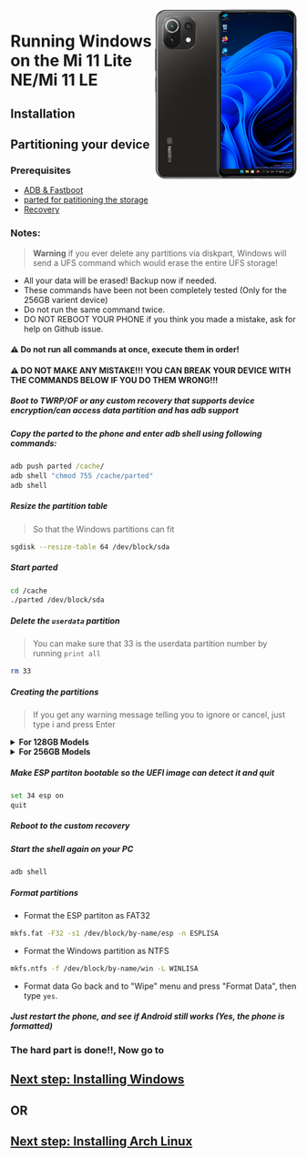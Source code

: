 <img align="right" src="https://github.com/ETCHDEV/Port-Windows-11-Xiaomi-11-Lite-NE/blob/main/lisa.png" width="250" alt="Windows 11 Running On a Mi 11 Lite NE">


# Running Windows on the Mi 11 Lite NE/Mi 11 LE

## Installation

## Partitioning your device

### Prerequisites
- [ADB & Fastboot](https://developer.android.com/studio/releases/platform-tools)
- [parted for patitioning the storage](https://www.mediafire.com/file/s9bjano4pezphou/parted/file)
- [Recovery](https://xdaforums.com/t/unofficial-recovery-new-orangefox-recovery-r13-14-support-android-13-14.4466559)

### Notes:
> **Warning** if you ever delete any partitions via diskpart, Windows will send a UFS command which would erase the entire UFS storage!
- All your data will be erased! Backup now if needed.
- These commands have been not been completely tested (Only for the 256GB varient device)
- Do not run the same command twice.
- DO NOT REBOOT YOUR PHONE if you think you made a mistake, ask for help on Github issue.

#### ⚠️ Do not run all commands at once, execute them in order!

#### ⚠️ DO NOT MAKE ANY MISTAKE!!! YOU CAN BREAK YOUR DEVICE WITH THE COMMANDS BELOW IF YOU DO THEM WRONG!!!

##### Boot to TWRP/OF or any custom recovery that supports device encryption/can access data partition and has adb support
##### Copy the parted to the phone and enter adb shell using following commands:
```cmd
adb push parted /cache/
adb shell "chmod 755 /cache/parted"
adb shell
```

##### Resize the partition table
> So that the Windows partitions can fit
```sh
sgdisk --resize-table 64 /dev/block/sda
```

##### Start parted
```sh
cd /cache
./parted /dev/block/sda
```

##### Delete the `userdata` partition
> You can make sure that 33 is the userdata partition number by running
>  `print all`
```sh
rm 33
```

##### Creating the partitions
> If you get any warning message telling you to ignore or cancel, just type i and press Enter

<details>
<summary><b><strong>For 128GB Models</strong></b></summary>



- Create Android's data partition
```sh
mkpart userdata ext4 12.2GB 70.0GB
```

- Create the ESP partition (stores Windows bootloader data and EFI files)
```sh
mkpart esp fat32 70.0GB 70.3GB 
```

- Create the main partition where Windows will be installed to
```sh
mkpart win ntfs 70.3GB 125GB
```

  </summary>
</details>

<details>
<summary><b><strong>For 256GB Models</strong></b></summary>


- Create Android's data partition(Find where the last part end using print and start the userdata part from there)
```sh
mkpart userdata ext4 12.2GB 140.2GB
```

- Create the ESP partition (stores Windows bootloader data and EFI files)
```sh
mkpart esp fat32 140.2GB 140.5GB
```

- Create the main partition where Windows will be installed to
```sh
mkpart win ntfs 140.5GB 254GB
```
  </summary>
</details>

##### Make ESP partiton bootable so the UEFI image can detect it and quit
```sh
set 34 esp on
quit
```
##### Reboot to the custom recovery
##### Start the shell again on your PC
```cmd
adb shell
```

##### Format partitions
-  Format the ESP partiton as FAT32
```sh
mkfs.fat -F32 -s1 /dev/block/by-name/esp -n ESPLISA
```

-  Format the Windows partition as NTFS
```sh
mkfs.ntfs -f /dev/block/by-name/win -L WINLISA
```
- Format data
Go back and to "Wipe" menu and press "Format Data", 
then type `yes`.

##### Just restart the phone, and see if Android still works (Yes, the phone is formatted)

### The hard part is done!!, Now go to

## [Next step: Installing Windows](./install-en.md)
## OR
## [Next step: Installing Arch Linux](https://github.com/Robotix22/UEFI-Guides/blob/main/Mu-Qcom/OS/Linux/Arch-Linux.md)
